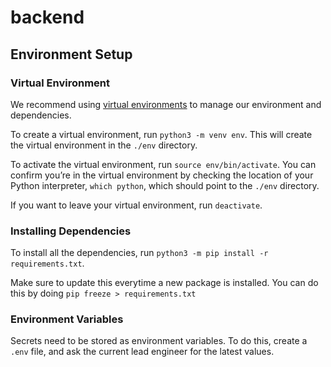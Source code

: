 # backend

## Environment Setup

### Virtual Environment

We recommend using [virtual environments](https://packaging.python.org/en/latest/guides/installing-using-pip-and-virtual-environments/#creating-a-virtual-environment) to manage our environment and dependencies.

To create a virtual environment, run `python3 -m venv env`. This will create the virtual environment in the `./env` directory.

To activate the virtual environment, run `source env/bin/activate`. You can confirm you’re in the virtual environment by checking the location of your Python interpreter, `which python`, which should point to the `./env` directory.

If you want to leave your virtual environment, run `deactivate`.

### Installing Dependencies

To install all the dependencies, run `python3 -m pip install -r requirements.txt`.

Make sure to update this everytime a new package is installed. You can do this by doing `pip freeze > requirements.txt`

### Environment Variables

Secrets need to be stored as environment variables. To do this, create a `.env` file, and ask the current lead engineer for the latest values.
